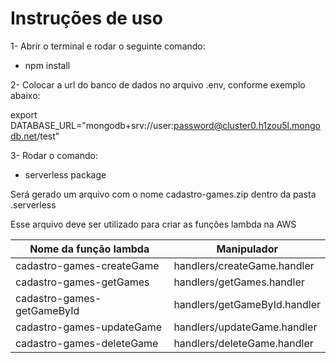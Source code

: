 # Instruções de uso

1- Abrir o terminal e rodar o seguinte comando:

-   npm install

2- Colocar a url do banco de dados no arquivo .env, conforme exemplo abaixo:

export DATABASE_URL="mongodb+srv://user:password@cluster0.h1zou5l.mongodb.net/test"

3- Rodar o comando:

-   serverless package

Será gerado um arquivo com o nome cadastro-games.zip dentro da pasta .serverless

Esse arquivo deve ser utilizado para criar as funções lambda na AWS

Nome da função lambda | Manipulador|
---------------|-----------
cadastro-games-createGame | handlers/createGame.handler
cadastro-games-getGames | handlers/getGames.handler
cadastro-games-getGameById | handlers/getGameById.handler
cadastro-games-updateGame | handlers/updateGame.handler
cadastro-games-deleteGame | handlers/deleteGame.handler
